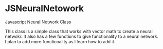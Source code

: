 # JSNeuralNetowork
Javascript Neural Network Class


This class is a simple class that works with vector math to create a neural netwokr. It also has a few functions to give functionality to a neural network. I plan to add more functionality as I learn how to add it.
